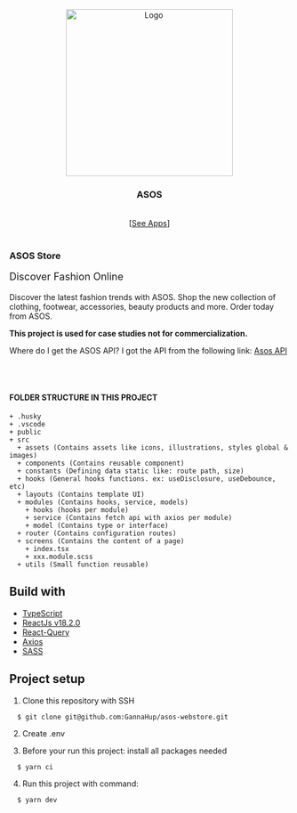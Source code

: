 <div align="center">
  <a href="https://asos-webstore.netlify.app" target="_blank">
    <img src="https://user-images.githubusercontent.com/86098273/198705692-a6b402c8-c48f-4871-bc55-a153e467ba03.png" alt="Logo" width="300">
  </a>
  <br />
  <h3>ASOS</h3>
  <br />
  [<a href="https://asos-webstore.netlify.app" target="_blank">See Apps</a>]
</div>

<div style="margin-top: 40px;">
  <h3>ASOS Store</h3>
  <span style="font-size: 18px">Discover Fashion Online</span>
  <p style="margin-top: 18px;">Discover the latest fashion trends with ASOS. Shop the new collection of clothing, footwear, accessories, beauty products and more. Order today from ASOS.</p>
  <b>This project is used for case studies not for commercialization.</b>
  <p>Where do I get the ASOS API? I got the API from the following link: <a href="https://rapidapi.com/apidojo/api/asos2">Asos API</a></p>
</div>
<br />
<br />

#### FOLDER STRUCTURE IN THIS PROJECT

```
+ .husky
+ .vscode
+ public
+ src
  + assets (Contains assets like icons, illustrations, styles global & images)
  + components (Contains reusable component)
  + constants (Defining data static like: route path, size)
  + hooks (General hooks functions. ex: useDisclosure, useDebounce, etc)
  + layouts (Contains template UI)
  + modules (Contains hooks, service, models)
    + hooks (hooks per module)
    + service (Contains fetch api with axios per module)
    + model (Contains type or interface)
  + router (Contains configuration routes)
  + screens (Contains the content of a page)
    + index.tsx
    + xxx.module.scss
  + utils (Small function reusable)
```

## Build with

- [TypeScript](https://www.typescriptlang.org/)
- [ReactJs v18.2.0](https://react.dev/blog/2022/03/29/react-v18)
- [React-Query](https://tanstack.com/query)
- [Axios](https://axios-http.com/docs/intro)
- [SASS](https://sass-lang.com/)

## Project setup

1. Clone this repository with SSH

```
  $ git clone git@github.com:GannaHup/asos-webstore.git
```

2. Create .env

3. Before your run this project: install all packages needed

```
  $ yarn ci
```

4. Run this project with command:

```
  $ yarn dev
```
